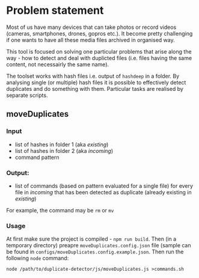 # Problem statement

Most of us have many devices that can take photos or record videos (cameras, smartphones, drones, gopros etc.). 
It become pretty challenging if one wants to have all these media files archived in organised way. 

This tool is focused on solving one particular problems that arise along the way - how to detect and deal with duplicted files (i.e. files having the same content, not necessairly the same name).

The toolset works with hash files i.e. output of `hashdeep` in a folder. By analysing single (or multiple) hash files it is possible to effectively detect duplicates and do something with them. Particular tasks are realised by separate scripts. 


## moveDuplicates

### Input 
- list of hashes in folder 1 (aka *existing*)
- list of hashes in folder 2 (aka *incoming*)
- command pattern 

### Output: 
- list of commands (based on pattern evaluated for a single file) for every file in *incoming* that has been detected as duplicate (already existing in *existing*)

For example, the command may be `rm` or `mv`  

### Usage

At first make sure the project is compiled - `npm run build`. 
Then (in a temporary directory) preapre `moveDuplicates.config.json` file (sample can be found in `configs/moveDuplicates.config.example.json`.
Then run the following `node` command: 

```
node /path/to/duplicate-detector/js/moveDuplicates.js >commands.sh
```
